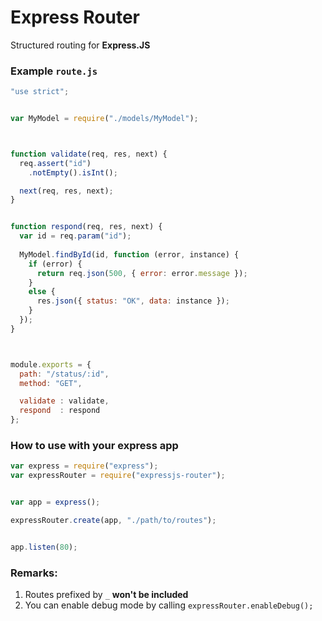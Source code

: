 Express Router
==============

Structured routing for **Express.JS**


### Example `route.js`

```javascript
"use strict";


var MyModel = require("./models/MyModel");



function validate(req, res, next) {
  req.assert("id")
    .notEmpty().isInt();

  next(req, res, next);
}


function respond(req, res, next) {
  var id = req.param("id");
  
  MyModel.findById(id, function (error, instance) {
    if (error) {
      return req.json(500, { error: error.message });
    }
    else {
      res.json({ status: "OK", data: instance });
    }
  });
}



module.exports = {
  path: "/status/:id",
  method: "GET",

  validate : validate,
  respond  : respond
};
```


### How to use with your express app

```javascript
var express = require("express");
var expressRouter = require("expressjs-router");


var app = express();

expressRouter.create(app, "./path/to/routes");


app.listen(80);
```


### Remarks:

1. Routes prefixed by `_` **won't be included** 
2. You can enable debug mode by calling `expressRouter.enableDebug();`
